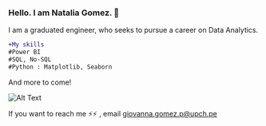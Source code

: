 ### Hello. I am Natalia Gomez. 👋

I am a graduated engineer, who seeks to pursue a career on Data Analytics.

```diff
+My skills
#Power BI
#SQL, No-SQL
#Python : Matplotlib, Seaborn
```
And more to come!

![Alt Text]([https://media.giphy.com/media/vFKqnCdLPNOKc/giphy.gif](https://www.google.com/url?sa=i&url=https%3A%2F%2Fgfycat.com%2Fbreakableuniformchamois&psig=AOvVaw010O5PxvWMs0hwyXhbewG0&ust=1674839549414000&source=images&cd=vfe&ved=0CA8QjRxqFwoTCOjTxdrd5fwCFQAAAAAdAAAAABAD))


If you want to reach me ⚡⚡ , email giovanna.gomez.p@upch.pe



<!--
**caitcyan/caitcyan** is a ✨ _special_ ✨ repository because its `README.md` (this file) appears on your GitHub profile.

Here are some ideas to get you started:

- 🔭 I’m currently working on ...
- 🌱 I’m currently learning ...
- 👯 I’m looking to collaborate on ...
- 🤔 I’m looking for help with ...
- 💬 Ask me about ...
- 📫 How to reach me: ...
- 😄 Pronouns: ...
- ⚡ Fun fact: ...
-->


